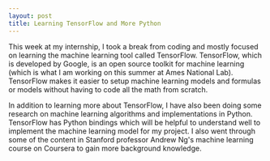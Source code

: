 ```yaml
---
layout: post
title: Learning TensorFlow and More Python
---
```

This week at my internship, I took a break from coding and mostly focused on learning the machine learning tool called TensorFlow. TensorFlow, which is developed by Google, is an open source toolkit for machine learning (which is what I am working on this summer at Ames National Lab). TensorFlow makes it easier to setup machine learning models and formulas or models without having to code all the math from scratch.

In addition to learning more about TensorFlow, I have also been doing some research on machine learning algorithms and implementations in Python. TensorFlow has Python bindings which will be helpful to understand well to implement the machine learning model for my project. I also went through some of the content in Stanford professor Andrew Ng's machine learning course on Coursera to gain more background knowledge.
